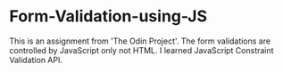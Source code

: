 # Form-Validation-using-JS

This is an assignment from 'The Odin Project'.
The form validations are controlled by JavaScript only not HTML.
I learned JavaScript Constraint Validation API.
